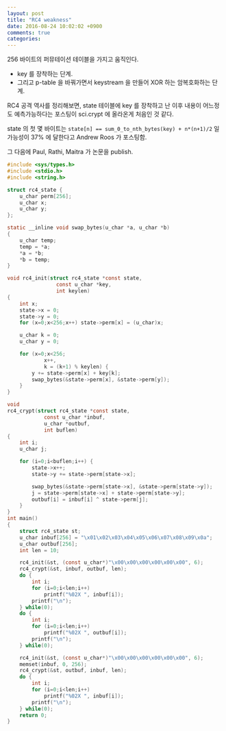 ```yaml
---
layout: post
title: "RC4 weakness"
date: 2016-08-24 10:02:02 +0900
comments: true
categories: 
---
```


256 바이트의 퍼뮤테이션 테이블을 가지고 움직인다.

* key 를 장착하는 단계. 
* 그리고 p-table 을 바꿔가면서 keystream 을 만들어 XOR 하는 암복호화하는 단계.

RC4 공격 역사를 정리해보면, state 테이블에 key 를 장착하고 난 이후 내용이 어느정도 예측가능하다는 포스팅이 sci.crypt 에 올라온게 처음인 것 같다.

state 의 첫 몇 바이트는 `state[n] == sum_0_to_nth_bytes(key) + n*(n+1)/2` 일 가능성이 37% 에 달한다고 Andrew Roos 가 포스팅함.

그 다음에 Paul, Rathi, Maitra 가 논문을 publish.

``` c rc4.c
#include <sys/types.h>
#include <stdio.h>
#include <string.h>

struct rc4_state {
    u_char perm[256];
    u_char x;
    u_char y;
};

static __inline void swap_bytes(u_char *a, u_char *b)
{
    u_char temp;
    temp = *a;
    *a = *b;
    *b = temp;
}

void rc4_init(struct rc4_state *const state,
                const u_char *key,
                int keylen)
{
    int x;
    state->x = 0;
    state->y = 0;
    for (x=0;x<256;x++) state->perm[x] = (u_char)x;

    u_char k = 0; 
    u_char y = 0;

    for (x=0;x<256;
            x++, 
            k = (k+1) % keylen) {
        y += state->perm[x] + key[k];
        swap_bytes(&state->perm[x], &state->perm[y]);
    }
}

void
rc4_crypt(struct rc4_state *const state,
            const u_char *inbuf,
            u_char *outbuf,
            int buflen)
{
    int i;
    u_char j;

    for (i=0;i<buflen;i++) {
        state->x++;
        state->y += state->perm[state->x];

        swap_bytes(&state->perm[state->x], &state->perm[state->y]);
        j = state->perm[state->x] + state->perm[state->y];
        outbuf[i] = inbuf[i] ^ state->perm[j];
    }
}
int main()
{
    struct rc4_state st;
    u_char inbuf[256] = "\x01\x02\x03\x04\x05\x06\x07\x08\x09\x0a";
    u_char outbuf[256];
    int len = 10;

    rc4_init(&st, (const u_char*)"\x00\x00\x00\x00\x00\x00", 6);
    rc4_crypt(&st, inbuf, outbuf, len);
    do {
        int i;
        for (i=0;i<len;i++)
            printf("%02X ", inbuf[i]);
        printf("\n");
    } while(0);
    do {
        int i;
        for (i=0;i<len;i++)
            printf("%02X ", outbuf[i]);
        printf("\n");
    } while(0);

    rc4_init(&st, (const u_char*)"\x00\x00\x00\x00\x00\x00", 6);
    memset(inbuf, 0, 256);
    rc4_crypt(&st, outbuf, inbuf, len);
    do {
        int i;
        for (i=0;i<len;i++)
            printf("%02X ", inbuf[i]);
        printf("\n");
    } while(0);
    return 0;
}
```
